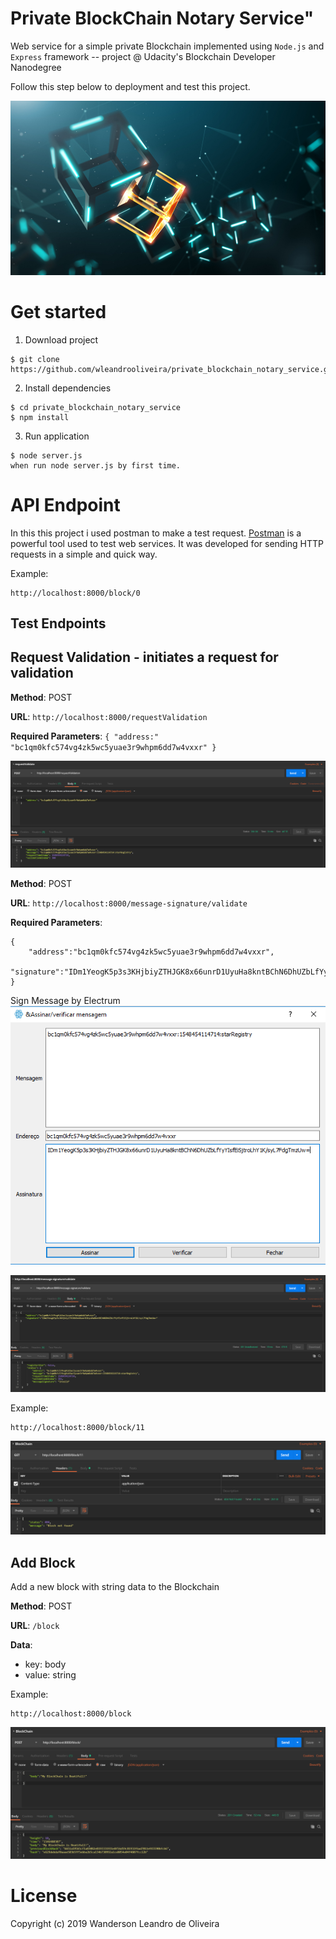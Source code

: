 # Private BlockChain Notary Service"

Web service for a simple private Blockchain implemented using `Node.js` and `Express` framework  -- project @ Udacity's Blockchain Developer Nanodegree

Follow this step below to deployment and test this project.


![Alt text](https://github.com/wleandrooliveira/private_blockchain_notary_service/blob/master/src/images/shutterstock_749922058.jpg)

# Get started

1) Download project

```
$ git clone https://github.com/wleandrooliveira/private_blockchain_notary_service.git
```
2) Install dependencies

```
$ cd private_blockchain_notary_service
$ npm install
```
3) Run application

```
$ node server.js
when run node server.js by first time.
```

# API Endpoint 

In this this project i used postman to make a test request.
[Postman](https://www.getpostman.com) is a powerful tool used to test web services. It was developed for sending HTTP requests in a simple and quick way.

Example:
```
http://localhost:8000/block/0
```
## Test Endpoints

## Request Validation - initiates a request for validation

**Method**: POST

**URL**: ```http://localhost:8000/requestValidation```

**Required Parameters**: ```{ "address:" "bc1qm0kfc574vg4zk5wc5yuae3r9whpm6dd7w4vxxr" } ```


![Alt text](https://github.com/wleandrooliveira/private_blockchain_notary_service/blob/master/src/images/requestValidadtion.PNG)


**Method**: POST

**URL**: ```http://localhost:8000/message-signature/validate```

**Required Parameters**:
```
{
	"address":"bc1qm0kfc574vg4zk5wc5yuae3r9whpm6dd7w4vxxr",
	"signature":"IDm1YeogK5p3s3KHjbiyZTHJGK8x66unrD1UyuHa8kntBChN6DhUZbLfYyYIsfEiSjtroLhY1K/syL7FdgTmzUw="
}
```
Sign Message by Electrum
![Alt text](https://github.com/wleandrooliveira/private_blockchain_notary_service/blob/master/src/images/signatureElectrum.PNG)

![Alt text](https://github.com/wleandrooliveira/private_blockchain_notary_service/blob/master/src/images/message_signature.PNG)



Example:
```
http://localhost:8000/block/11
```

![Alt text](https://github.com/wleandrooliveira/private_blockchain_rest_api/blob/master/src/images/404_by_id.PNG)


## Add Block

Add a new block with string data to the Blockchain

**Method**: POST

**URL**: `/block`

**Data**:
* key: body
* value: string

Example:
```
http://localhost:8000/block
```
![Alt text](https://github.com/wleandrooliveira/private_blockchain_rest_api/blob/master/src/images/insertBlock.PNG)


# License

Copyright (c) 2019 Wanderson Leandro de Oliveira
